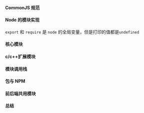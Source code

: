 #### CommonJS 规范

#### Node 的模块实现

`export` 和 `require` 是 `node` 的全局变量，但是打印的值都是`undefined`

#### 核心模块

#### c/c++扩展模块

#### 模块调用栈

#### 包与 NPM

#### 前后端共用模块

#### 总结
